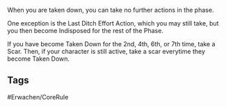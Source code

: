 When you are taken down, you can take no further actions in the phase.

One exception is the Last Ditch Effort Action, which you may still take, but you then become Indisposed for the rest of the Phase.

If you have become Taken Down for the 2nd, 4th, 6th, or 7th time, take a Scar. Then, if your character is still active, take a scar everytime they become Taken Down.

## Tags
#Erwachen/CoreRule 